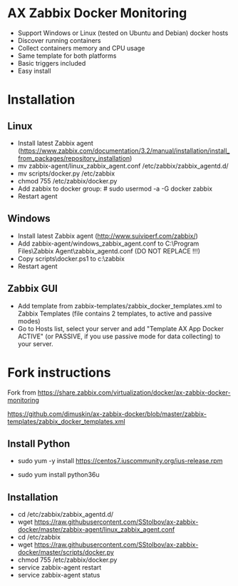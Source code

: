 # AX Zabbix Docker Monitoring

* Support Windows or Linux (tested on Ubuntu and Debian) docker hosts
* Discover running containers
* Collect containers memory and CPU usage
* Same template for both platforms
* Basic triggers included
* Easy install

# Installation

## Linux 
* Install latest Zabbix agent (https://www.zabbix.com/documentation/3.2/manual/installation/install_from_packages/repository_installation)
* mv zabbix-agent/linux_zabbix_agent.conf  /etc/zabbix/zabbix_agentd.d/
* mv scripts/docker.py /etc/zabbix
* chmod 755 /etc/zabbix/docker.py
* Add zabbix to docker group: # sudo usermod -a -G docker zabbix
* Restart agent

## Windows
* Install latest Zabbix agent (http://www.suiviperf.com/zabbix/)
* Add zabbix-agent/windows_zabbix_agent.conf to C:\Program Files\Zabbix Agent\zabbix_agentd.conf (DO NOT REPLACE !!!)
* Copy scripts\docker.ps1 to c:\zabbix
* Restart agent

## Zabbix GUI
* Add template from zabbix-templates/zabbix_docker_templates.xml to Zabbix Templates (file contains 2 templates, to active and passive modes)
* Go to Hosts list, select your server and add "Template AX App Docker ACTIVE" (or PASSIVE, if you use passive mode for data collecting) to your server.

# Fork instructions
Fork from  https://share.zabbix.com/virtualization/docker/ax-zabbix-docker-monitoring


https://github.com/dimuskin/ax-zabbix-docker/blob/master/zabbix-templates/zabbix_docker_templates.xml


## Install Python

* sudo yum -y install https://centos7.iuscommunity.org/ius-release.rpm

* sudo yum install python36u


## Installation

* cd /etc/zabbix/zabbix_agentd.d/
* wget https://raw.githubusercontent.com/SStolbov/ax-zabbix-docker/master/zabbix-agent/linux_zabbix_agent.conf
* cd /etc/zabbix
* wget https://raw.githubusercontent.com/SStolbov/ax-zabbix-docker/master/scripts/docker.py
* chmod 755 /etc/zabbix/docker.py
* service  zabbix-agent restart
* service  zabbix-agent status

